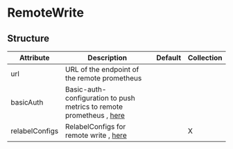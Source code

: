 # RemoteWrite 
 

## Structure 
 

| Attribute      | Description                                                                          | Default | Collection  |
| -------------- | ------------------------------------------------------------------------------------ | ------- | ----------  |
| url            | URL of the endpoint of the remote prometheus                                         |         |             |
| basicAuth      | Basic-auth-configuration to push metrics to remote prometheus , [here](BasicAuth.md) |         |             |
| relabelConfigs | RelabelConfigs for remote write , [here](RelabelConfig.md)                           |         | X           |